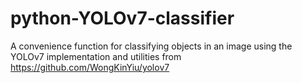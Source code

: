 # python-YOLOv7-classifier
A convenience function for classifying objects in an image using the YOLOv7 implementation and utilities from https://github.com/WongKinYiu/yolov7
